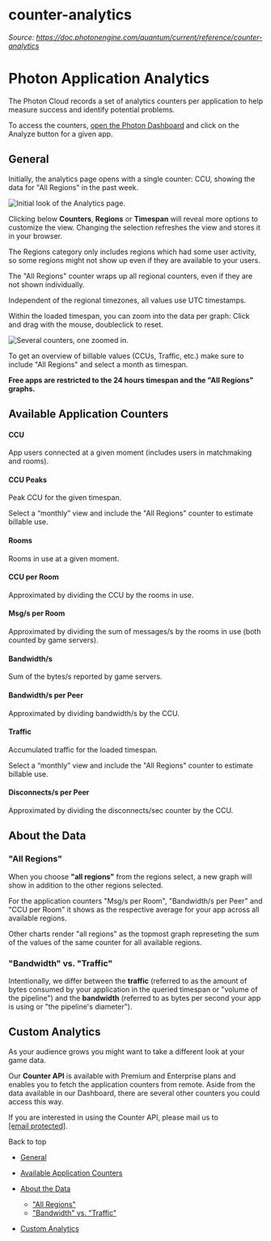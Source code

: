 # counter-analytics

_Source: https://doc.photonengine.com/quantum/current/reference/counter-analytics_

# Photon Application Analytics

The Photon Cloud records a set of analytics counters per application to help measure success and identify potential problems.

To access the counters, [open the Photon Dashboard](https://dashboard.photonengine.com) and click on the Analyze button for a given app.

## General

Initially, the analytics page opens with a single counter: CCU, showing the data for "All Regions" in the past week.

![Initial look of the Analytics page.](/docs/img/photon-app-counter_sample.png)

Clicking below **Counters**, **Regions** or **Timespan** will reveal more options to customize the view. Changing the selection refreshes the view and stores it in your browser.

The Regions category only includes regions which had some user activity, so some regions might not show up even if they are available to your users.

The "All Regions" counter wraps up all regional counters, even if they are not shown individually.

Independent of the regional timezones, all values use UTC timestamps.

Within the loaded timespan, you can zoom into the data per graph: Click and drag with the mouse, doubleclick to reset.

![Several counters, one zoomed in.](/docs/img/photon-app-counter_sample-zoom.png)

To get an overview of billable values (CCUs, Traffic, etc.) make sure to include "All Regions" and select a month as timespan.

**Free apps are restricted to the 24 hours timespan and the "All Regions" graphs.**

## Available Application Counters

#### CCU

App users connected at a given moment (includes users in matchmaking and rooms).

#### CCU Peaks

Peak CCU for the given timespan.

Select a “monthly” view and include the "All Regions" counter to estimate billable use.

#### Rooms

Rooms in use at a given moment.

#### CCU per Room

Approximated by dividing the CCU by the rooms in use.

#### Msg/s per Room

Approximated by dividing the sum of messages/s by the rooms in use (both counted by game servers).

#### Bandwidth/s

Sum of the bytes/s reported by game servers.

#### Bandwidth/s per Peer

Approximated by dividing bandwidth/s by the CCU.

#### Traffic

Accumulated traffic for the loaded timespan.

Select a “monthly” view and include the "All Regions" counter to estimate billable use.

#### Disconnects/s per Peer

Approximated by dividing the disconnects/sec counter by the CCU.

## About the Data

### "All Regions"

When you choose **"all regions"** from the regions select, a new graph will show in addition to the other regions selected.

For the application counters "Msg/s per Room", "Bandwidth/s per Peer" and "CCU per Room" it shows as the respective average for your app across all available regions.

Other charts render "all regions" as the topmost graph represeting the sum of the values of the same counter for all available regions.

### "Bandwidth" vs. "Traffic"

Intentionally, we differ between the **traffic** (referred to as the amount of bytes consumed by your application in the queried timespan or "volume of the pipeline") and the **bandwidth** (referred to as bytes per second your app is using or "the pipeline's diameter").

## Custom Analytics

As your audience grows you might want to take a different look at your game data.

Our **Counter API** is available with Premium and Enterprise plans and enables you to fetch the application counters from remote. Aside from the data available in our Dashboard, there are several other counters you could access this way.

If you are interested in using the Counter API, please mail us to [\[email protected\]](/cdn-cgi/l/email-protection).

Back to top

- [General](#general)
- [Available Application Counters](#available-application-counters)
- [About the Data](#about-the-data)

  - ["All Regions"](#all-regions)
  - ["Bandwidth" vs. "Traffic"](#bandwidth-vs.traffic)

- [Custom Analytics](#custom-analytics)